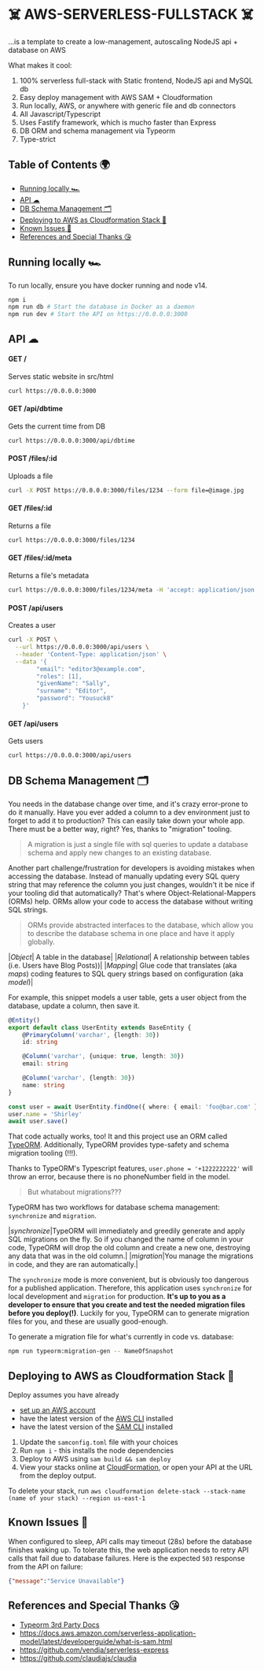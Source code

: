 <h1> ☠️ AWS-SERVERLESS-FULLSTACK ☠️</h1>

...is a template to create a low-management, autoscaling NodeJS api + database on AWS

What makes it cool:

1. 100% serverless full-stack with Static frontend, NodeJS api and MySQL db
1. Easy deploy management with AWS SAM + Cloudformation
1. Run locally, AWS, or anywhere with generic file and db connectors
1. All Javascript/Typescript
1. Uses Fastify framework, which is mucho faster than Express
2. DB ORM and schema management via Typeorm
3. Type-strict

<h2> Table of Contents 🌍</h2>

- [Running locally 🏎](#running-locally-)
- [API ☁](#api-)
- [DB Schema Management 🗂](#db-schema-management-)
- [Deploying to AWS as Cloudformation Stack 🏁](#deploying-to-aws-as-cloudformation-stack-)
- [Known Issues 🐞](#known-issues-)
- [References and Special Thanks 😘](#references-and-special-thanks-)

## Running locally 🏎

To run locally, ensure you have docker running and node v14.

```bash
npm i
npm run db # Start the database in Docker as a daemon
npm run dev # Start the API on https://0.0.0.0:3000
```

## API ☁

<h4>GET /</h4>

Serves static website in src/html

```bash
curl https://0.0.0.0:3000
```

<h4>GET /api/dbtime</h4>

Gets the current time from DB

```bash
curl https://0.0.0.0:3000/api/dbtime
```

<h4>POST /files/:id</h4>

Uploads a file

```bash
curl -X POST https://0.0.0.0:3000/files/1234 --form file=@image.jpg
```

<h4>GET /files/:id</h4>

Returns a file

```bash
curl https://0.0.0.0:3000/files/1234
```

<h4>GET /files/:id/meta</h4>

Returns a file's metadata

```bash
curl https://0.0.0.0:3000/files/1234/meta -H 'accept: application/json'
```

<h4>POST /api/users</h4>

Creates a user

```bash
curl -X POST \
  --url https://0.0.0.0:3000/api/users \
  --header 'Content-Type: application/json' \
  --data '{
		"email": "editor3@example.com",
		"roles": [1],
		"givenName": "Sally",
		"surname": "Editor",
		"password": "Yousuck8"
	}'
```

<h4>GET /api/users</h4>

Gets users

```bash
curl https://0.0.0.0:3000/api/users
```

## DB Schema Management 🗂

You needs in the database change over time, and it's crazy error-prone to do it manually. Have you ever added a column to a dev environment just to forget to add it to production? This can easily take down your whole app. There must be a better way, right? Yes, thanks to "migration" tooling.

> A migration is just a single file with sql queries to update a database schema and apply new changes to an existing database.

Another part challenge/frustration for developers is avoiding mistakes when accessing the database. Instead of manually updating every SQL query string that may reference the column you just changes, wouldn't it be nice if your tooling did that automatically? That's where Object-Relational-Mappers (ORMs) help. ORMs allow your code to access the database without writing SQL strings.

> ORMs provide abstracted interfaces to the database, which allow you to describe the database schema in one place and have it apply globally.

|_Object_| A table in the database|
|_Relational_| A relationship between tables (i.e. Users have Blog Posts))|
|_Mapping_| Glue code that translates (aka _maps_) coding features to SQL query strings based on configuration (aka _model_)|

For example, this snippet models a user table, gets a user object from the database, update a column, then save it.

```typescript
@Entity()
export default class UserEntity extends BaseEntity {
	@PrimaryColumn('varchar', {length: 30})
	id: string

	@Column('varchar', {unique: true, length: 30}) 
	email: string

	@Column('varchar', {length: 30}) 
	name: string
}

const user = await UserEntity.findOne({ where: { email: 'foo@bar.com' } })
user.name = 'Shirley'
await user.save()
```

That code actually works, too! It and this project use an ORM called [TypeORM](typeorm.io). Additionally, TypeORM provides type-safety and schema migration tooling (!!!).

Thanks to TypeORM's Typescript features, `user.phone = '+1222222222'` will throw an error, because there is no phoneNumber field in the model.

> But whatabout migrations???

TypeORM has two workflows for database schema management: `synchronize` and `migration`.

|_synchronize_|TypeORM will immediately and greedily generate and apply SQL migrations on the fly. So if you changed the name of column in your code, TypeORM will drop the old column and create a new one, destroying any data that was in the old column.|
|_migration_|You manage the migrations in code, and they are ran automatically.|

The `synchronize` mode is more convenient, but is obviously too dangerous for a published application. Therefore, this application uses `synchronize` for local development and `migration` for production. __It's up to you as a developer to ensure that you create and test the needed migration files before you deploy(!)__. Luckily for you, TypeORM can to generate migration files for you, and these are usually good-enough.

To generate a migration file for what's currently in code vs. database:
```bash
npm run typeorm:migration-gen -- NameOfSnapshot
```

## Deploying to AWS as Cloudformation Stack 🏁

Deploy assumes you have already
- [set up an AWS account](http://docs.aws.amazon.com/AmazonSimpleDB/latest/DeveloperGuide/AboutAWSAccounts.html)
- have the latest version of the [AWS CLI](https://aws.amazon.com/cli/) installed
- have the latest version of the [SAM CLI](https://docs.aws.amazon.com/serverless-application-model/latest/developerguide/serverless-sam-cli-install.html) installed

1. Update the `samconfig.toml` file with your choices
1. Run `npm i` - this installs the node dependencies
1. Deploy to AWS using `sam build && sam deploy`
1. View your stacks online at [CloudFormation](https://console.aws.amazon.com/cloudformation/home), or open your API at the URL from the deploy output.

To delete your stack, run `aws cloudformation delete-stack --stack-name (name of your stack) --region us-east-1`

## Known Issues 🐞

When configured to sleep, API calls may timeout (28s) before the database finishes waking up. To tolerate this, the web application needs to retry API calls that fail due to database failures. Here is the expected `503` response from the API on failure:

```json
{"message":"Service Unavailable"}
```


## References and Special Thanks 😘

- [Typeorm 3rd Party Docs](https://orkhan.gitbook.io/typeorm/)
- https://docs.aws.amazon.com/serverless-application-model/latest/developerguide/what-is-sam.html
- https://github.com/vendia/serverless-express
- https://github.com/claudiajs/claudia

